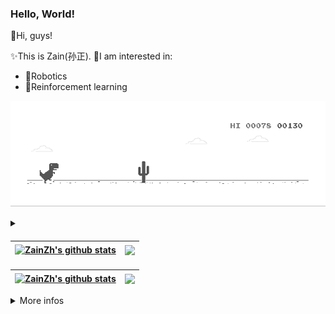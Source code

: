 ### Hello, World!
👋Hi, guys! 

✨This is Zain(孙正).
🤔I am interested in:
- 🤖️Robotics 
- 🧠Reinforcement learning


![Dino](https://raw.githubusercontent.com/praveenscience/praveenscience/master/dino.gif)


<details>
<summary></summary>
<pre><code>

Most Used Languages: The language that I used most in all projects.
Wakatime Stats: My working time stats in the past seven days.
Github stats: My growth process.
</code></pre>
</details>

#### 
| <a href="https://github.com/ZainZh/github-readme-stats"><img align="center" src="https://github-readme-stats-an0fxpx8x-zainzh.vercel.app/api/top-langs/?username=ZainZh&layout=compact&show_icons=true&include_all_commits=true&theme=buefy&hide_border=true" alt="ZainZh's github stats" /></a> | <a href="https://github.com/ZainZh/github-readme-stats"><img align="center" src="https://github-readme-stats-an0fxpx8x-zainzh.vercel.app/api/wakatime?username=ZainZh&layout=compact&theme=buefy&hide_border=true" /></a> |
| ------------- | ------------- |

#### 
| <a href="https://github.com/ZainZh/github-readme-stats"><img align="center" src="https://github-readme-stats-an0fxpx8x-zainzh.vercel.app/api?username=ZainZh&show_icons=true&include_all_commits=true&theme=buefy&hide_border=true" alt="ZainZh's github stats" /></a> | <a href="https://github.com/ZainZh/github-readme-stats"><img align="center" src="https://github-readme-streak-stats.herokuapp.com/?user=ZainZh&layout=compact&theme=buefy&hide_border=true" /></a> |
| --- | --- |


<details>
<summary>More infos</summary>
<pre><code>
<!--START_SECTION:waka-->

![Code Time](http://img.shields.io/badge/Code%20Time-5%20hrs%2033%20mins-blue)

![Profile Views](http://img.shields.io/badge/Profile%20Views-109-blue)

**I'm an Early 🐤** 

```text
🌞 Morning    43 commits     ██░░░░░░░░░░░░░░░░░░░░░░░   11.0% 
🌆 Daytime    198 commits    ████████████░░░░░░░░░░░░░   50.64% 
🌃 Evening    142 commits    █████████░░░░░░░░░░░░░░░░   36.32% 
🌙 Night      8 commits      ░░░░░░░░░░░░░░░░░░░░░░░░░   2.05%

```
📅 **I'm Most Productive on Thursday** 

```text
Monday       62 commits     ████░░░░░░░░░░░░░░░░░░░░░   15.86% 
Tuesday      49 commits     ███░░░░░░░░░░░░░░░░░░░░░░   12.53% 
Wednesday    87 commits     █████░░░░░░░░░░░░░░░░░░░░   22.25% 
Thursday     108 commits    ███████░░░░░░░░░░░░░░░░░░   27.62% 
Friday       58 commits     ███░░░░░░░░░░░░░░░░░░░░░░   14.83% 
Saturday     17 commits     █░░░░░░░░░░░░░░░░░░░░░░░░   4.35% 
Sunday       10 commits     ░░░░░░░░░░░░░░░░░░░░░░░░░   2.56%

```


📊 **This Week I Spent My Time On** 

```text
⌚︎ Time Zone: Asia/Shanghai

💬 Programming Languages: 
Markdown                 2 hrs 49 mins       ████████████░░░░░░░░░░░░░   50.83% 
Python                   1 hr 19 mins        ██████░░░░░░░░░░░░░░░░░░░   23.73% 
C++                      1 hr 11 mins        █████░░░░░░░░░░░░░░░░░░░░   21.41% 
CMake                    13 mins             █░░░░░░░░░░░░░░░░░░░░░░░░   3.96% 
YAML                     0 secs              ░░░░░░░░░░░░░░░░░░░░░░░░░   0.04%

🔥 Editors: 
CLion                    3 hrs 5 mins        ██████████████░░░░░░░░░░░   55.69% 
VS Code                  2 hrs 21 mins       ██████████░░░░░░░░░░░░░░░   42.39% 
PyCharm                  6 mins              ░░░░░░░░░░░░░░░░░░░░░░░░░   1.92%

🐱‍💻 Projects: 
ZainZh                   1 hr 43 mins        ███████░░░░░░░░░░░░░░░░░░   31.02% 
MightyBrain              1 hr 37 mins        ███████░░░░░░░░░░░░░░░░░░   29.27% 
C_plusplus_practice      1 hr 24 mins        ██████░░░░░░░░░░░░░░░░░░░   25.37% 
MightyVision             41 mins             ███░░░░░░░░░░░░░░░░░░░░░░   12.42% 
serve                    6 mins              ░░░░░░░░░░░░░░░░░░░░░░░░░   1.92%

💻 Operating System: 
Linux                    5 hrs 33 mins       █████████████████████████   100.0%

```

**I Mostly Code in Python** 

```text
Python                   7 repos             ██████████░░░░░░░░░░░░░░░   41.18% 
C++                      6 repos             ████████░░░░░░░░░░░░░░░░░   35.29% 
Jupyter Notebook         2 repos             ███░░░░░░░░░░░░░░░░░░░░░░   11.76% 
C                        2 repos             ███░░░░░░░░░░░░░░░░░░░░░░   11.76%

```


**Timeline**

![Chart not found](https://raw.githubusercontent.com/ZainZh/ZainZh/main/charts/bar_graph.png) 


 Last Updated on 15/10/2022 06:41:30 UTC
<!--END_SECTION:waka-->
</code></pre>
</details>

<!--
**ZainZh/ZainZh** is a ✨ _special_ ✨ repository because its `README.md` (this file) appears on your GitHub profile.

Here are some ideas to get you started:

- 🔭 I’m currently working on ...
- 🌱 I’m currently learning ...
- 👯 I’m looking to collaborate on ...
- 🤔 I’m looking for help with ...
- 💬 Ask me about ...
- 📫 How to reach me: ...
- 😄 Pronouns: ...
- ⚡ Fun fact: ...
-->
